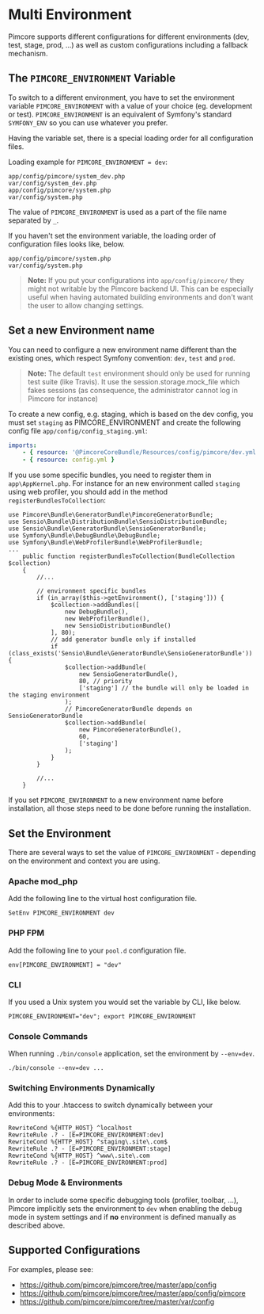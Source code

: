 # Multi Environment

Pimcore supports different configurations for different environments (dev, test, stage, prod, ...) as well as custom 
configurations including a fallback mechanism. 


## The `PIMCORE_ENVIRONMENT` Variable
To switch to a different environment, you have to set the environment variable `PIMCORE_ENVIRONMENT` with a value of 
your choice (eg. development or test). `PIMCORE_ENVIRONMENT` is an equivalent of Symfony's standard `SYMFONY_ENV` so 
you can use whatever you prefer. 
 
Having the variable set, there is a special loading order for all configuration files. 

Loading example for `PIMCORE_ENVIRONMENT = dev`: 

```
app/config/pimcore/system_dev.php
var/config/system_dev.php
app/config/pimcore/system.php
var/config/system.php
```

The value of `PIMCORE_ENVIRONMENT` is used as a part of the file name separated by `_`. 


If you haven't set the environment variable, the loading order of configuration files looks like, below.

```
app/config/pimcore/system.php
var/config/system.php
```

> **Note:** If you put your configurations into `app/config/pimcore/` they might not writable by the Pimcore backend UI. 
> This can be especially useful when having automated building environments and don't want the user to allow changing settings.  

## Set a new Environment name

You can need to configure a new environment name different than the existing ones, which respect Symfony convention: `dev`, `test` and `prod`.

> **Note:** The default `test` environment should only be used for running test suite (like Travis).
> It use the session.storage.mock_file which fakes sessions (as consequence, the administrator cannot log in Pimcore for instance)

To create a new config, e.g. staging, which is based on the dev config, you must set `staging` as PIMCORE_ENVIRONMENT and create the following config file `app/config/config_staging.yml`:

```yaml
imports:
    - { resource: '@PimcoreCoreBundle/Resources/config/pimcore/dev.yml' }
    - { resource: config.yml }
```

If you use some specific bundles, you need to register them in `app\AppKernel.php`.
For instance for an new environment called `staging` using web profiler, you should add in the method `registerBundlesToCollection`:

```
use Pimcore\Bundle\GeneratorBundle\PimcoreGeneratorBundle;
use Sensio\Bundle\DistributionBundle\SensioDistributionBundle;
use Sensio\Bundle\GeneratorBundle\SensioGeneratorBundle;
use Symfony\Bundle\DebugBundle\DebugBundle;
use Symfony\Bundle\WebProfilerBundle\WebProfilerBundle;
...
	public function registerBundlesToCollection(BundleCollection $collection)
	{
		//...
		
		// environment specific bundles
		if (in_array($this->getEnvironment(), ['staging'])) {
			$collection->addBundles([
				new DebugBundle(),
				new WebProfilerBundle(),
				new SensioDistributionBundle()
			], 80);
			// add generator bundle only if installed
			if (class_exists('Sensio\Bundle\GeneratorBundle\SensioGeneratorBundle')) {
				$collection->addBundle(
					new SensioGeneratorBundle(),
					80, // priority
					['staging'] // the bundle will only be loaded in the staging environment
				);
				// PimcoreGeneratorBundle depends on SensioGeneratorBundle
				$collection->addBundle(
					new PimcoreGeneratorBundle(),
					60,
					['staging']
				);
			}
		}

		//...
	}
```

If you set `PIMCORE_ENVIRONMENT` to a new environment name before installation, all those steps need to be done before running the installation.

## Set the Environment

There are several ways to set the value of `PIMCORE_ENVIRONMENT` - depending on the environment and context you are using. 


### Apache mod_php

Add the following line to the virtual host configuration file.

```
SetEnv PIMCORE_ENVIRONMENT dev
```


### PHP FPM

Add the following line to your `pool.d` configuration file.

```
env[PIMCORE_ENVIRONMENT] = "dev"
```

### CLI

If you used a Unix system you would set the variable by CLI, like below.

```
PIMCORE_ENVIRONMENT="dev"; export PIMCORE_ENVIRONMENT
```

### Console Commands

When running `./bin/console` application, set the environment by `--env=dev`.
 
```
./bin/console --env=dev ...
```

### Switching Environments Dynamically

Add this to your .htaccess to switch dynamically between your environments:

```
RewriteCond %{HTTP_HOST} ^localhost
RewriteRule .? - [E=PIMCORE_ENVIRONMENT:dev]
RewriteCond %{HTTP_HOST} ^staging\.site\.com$
RewriteRule .? - [E=PIMCORE_ENVIRONMENT:stage]
RewriteCond %{HTTP_HOST} ^www\.site\.com
RewriteRule .? - [E=PIMCORE_ENVIRONMENT:prod]
```

### Debug Mode & Environments

In order to include some specific debugging tools (profiler, toolbar, ...), Pimcore implicitly sets the 
environment to `dev` when enabling the debug mode in system settings and if **no** environment is defined manually as described above. 

## Supported Configurations

For examples, please see: 
* <https://github.com/pimcore/pimcore/tree/master/app/config> 
* <https://github.com/pimcore/pimcore/tree/master/app/config/pimcore>
* <https://github.com/pimcore/pimcore/tree/master/var/config>
